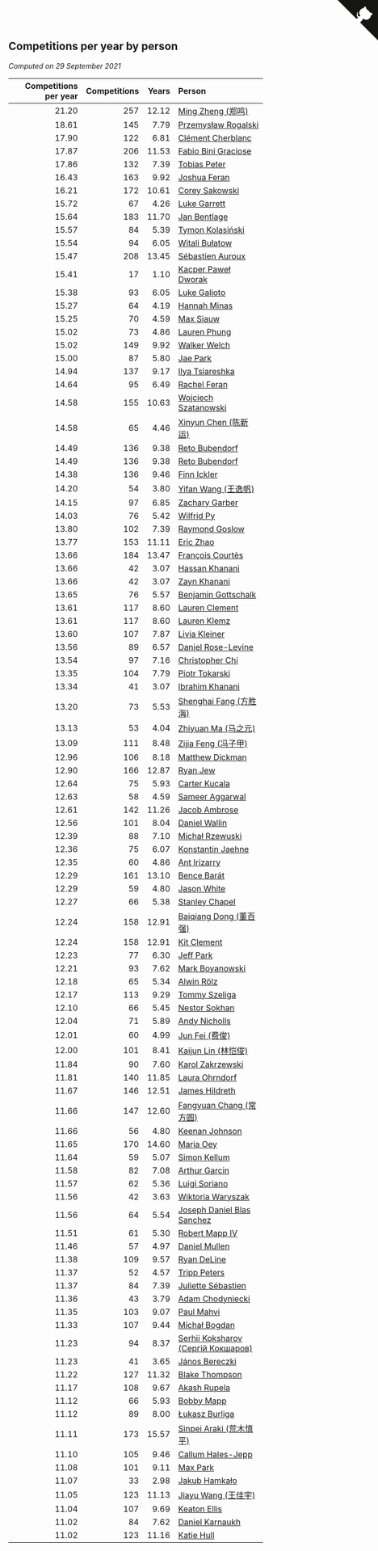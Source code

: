 ## Competitions per year by person

*Computed on 29 September 2021*

| Competitions per year | Competitions | Years | Person |
| ---: | ---: | ---: | :--- |
| 21.20 | 257 | 12.12 | [Ming Zheng (郑鸣)](https://www.worldcubeassociation.org/persons/2009ZHEN11) |
| 18.61 | 145 | 7.79 | [Przemysław Rogalski](https://www.worldcubeassociation.org/persons/2013ROGA02) |
| 17.90 | 122 | 6.81 | [Clément Cherblanc](https://www.worldcubeassociation.org/persons/2014CHER05) |
| 17.87 | 206 | 11.53 | [Fabio Bini Graciose](https://www.worldcubeassociation.org/persons/2010GRAC02) |
| 17.86 | 132 | 7.39 | [Tobias Peter](https://www.worldcubeassociation.org/persons/2014PETE03) |
| 16.43 | 163 | 9.92 | [Joshua Feran](https://www.worldcubeassociation.org/persons/2011FERA01) |
| 16.21 | 172 | 10.61 | [Corey Sakowski](https://www.worldcubeassociation.org/persons/2011SAKO01) |
| 15.72 | 67 | 4.26 | [Luke Garrett](https://www.worldcubeassociation.org/persons/2017GARR05) |
| 15.64 | 183 | 11.70 | [Jan Bentlage](https://www.worldcubeassociation.org/persons/2010BENT01) |
| 15.57 | 84 | 5.39 | [Tymon Kolasiński](https://www.worldcubeassociation.org/persons/2016KOLA02) |
| 15.54 | 94 | 6.05 | [Witali Bułatow](https://www.worldcubeassociation.org/persons/2015BUAT01) |
| 15.47 | 208 | 13.45 | [Sébastien Auroux](https://www.worldcubeassociation.org/persons/2008AURO01) |
| 15.41 | 17 | 1.10 | [Kacper Paweł Dworak](https://www.worldcubeassociation.org/persons/2020DWOR01) |
| 15.38 | 93 | 6.05 | [Luke Galioto](https://www.worldcubeassociation.org/persons/2015GALI02) |
| 15.27 | 64 | 4.19 | [Hannah Minas](https://www.worldcubeassociation.org/persons/2017MINA04) |
| 15.25 | 70 | 4.59 | [Max Siauw](https://www.worldcubeassociation.org/persons/2017SIAU02) |
| 15.02 | 73 | 4.86 | [Lauren Phung](https://www.worldcubeassociation.org/persons/2016PHUN02) |
| 15.02 | 149 | 9.92 | [Walker Welch](https://www.worldcubeassociation.org/persons/2011WELC01) |
| 15.00 | 87 | 5.80 | [Jae Park](https://www.worldcubeassociation.org/persons/2015PARK24) |
| 14.94 | 137 | 9.17 | [Ilya Tsiareshka](https://www.worldcubeassociation.org/persons/2012TERE01) |
| 14.64 | 95 | 6.49 | [Rachel Feran](https://www.worldcubeassociation.org/persons/2015FERA01) |
| 14.58 | 155 | 10.63 | [Wojciech Szatanowski](https://www.worldcubeassociation.org/persons/2011SZAT01) |
| 14.58 | 65 | 4.46 | [Xinyun Chen (陈新运)](https://www.worldcubeassociation.org/persons/2017CHEN36) |
| 14.49 | 136 | 9.38 | [Reto Bubendorf](https://www.worldcubeassociation.org/persons/2012BUBE01) |
| 14.49 | 136 | 9.38 | [Reto Bubendorf](https://www.worldcubeassociation.org/persons/2012BUBE01) |
| 14.38 | 136 | 9.46 | [Finn Ickler](https://www.worldcubeassociation.org/persons/2012ICKL01) |
| 14.20 | 54 | 3.80 | [Yifan Wang (王逸帆)](https://www.worldcubeassociation.org/persons/2017WANY29) |
| 14.15 | 97 | 6.85 | [Zachary Garber](https://www.worldcubeassociation.org/persons/2014GARB01) |
| 14.03 | 76 | 5.42 | [Wilfrid Py](https://www.worldcubeassociation.org/persons/2016PYWI01) |
| 13.80 | 102 | 7.39 | [Raymond Goslow](https://www.worldcubeassociation.org/persons/2014GOSL01) |
| 13.77 | 153 | 11.11 | [Eric Zhao](https://www.worldcubeassociation.org/persons/2010ZHAO19) |
| 13.66 | 184 | 13.47 | [François Courtès](https://www.worldcubeassociation.org/persons/2008COUR01) |
| 13.66 | 42 | 3.07 | [Hassan Khanani](https://www.worldcubeassociation.org/persons/2018KHAN26) |
| 13.66 | 42 | 3.07 | [Zayn Khanani](https://www.worldcubeassociation.org/persons/2018KHAN28) |
| 13.65 | 76 | 5.57 | [Benjamin Gottschalk](https://www.worldcubeassociation.org/persons/2016GOTT01) |
| 13.61 | 117 | 8.60 | [Lauren Clement](https://www.worldcubeassociation.org/persons/2013KLEM01) |
| 13.61 | 117 | 8.60 | [Lauren Klemz](https://www.worldcubeassociation.org/persons/2013KLEM01) |
| 13.60 | 107 | 7.87 | [Livia Kleiner](https://www.worldcubeassociation.org/persons/2013KLEI03) |
| 13.56 | 89 | 6.57 | [Daniel Rose-Levine](https://www.worldcubeassociation.org/persons/2015ROSE01) |
| 13.54 | 97 | 7.16 | [Christopher Chi](https://www.worldcubeassociation.org/persons/2014CHIC01) |
| 13.35 | 104 | 7.79 | [Piotr Tokarski](https://www.worldcubeassociation.org/persons/2013TOKA01) |
| 13.34 | 41 | 3.07 | [Ibrahim Khanani](https://www.worldcubeassociation.org/persons/2018KHAN27) |
| 13.20 | 73 | 5.53 | [Shenghai Fang (方胜海)](https://www.worldcubeassociation.org/persons/2016FANG01) |
| 13.13 | 53 | 4.04 | [Zhiyuan Ma (马之元)](https://www.worldcubeassociation.org/persons/2017MAZH04) |
| 13.09 | 111 | 8.48 | [Zijia Feng (冯子甲)](https://www.worldcubeassociation.org/persons/2013FENG02) |
| 12.96 | 106 | 8.18 | [Matthew Dickman](https://www.worldcubeassociation.org/persons/2013DICK01) |
| 12.90 | 166 | 12.87 | [Ryan Jew](https://www.worldcubeassociation.org/persons/2008JEWR01) |
| 12.64 | 75 | 5.93 | [Carter Kucala](https://www.worldcubeassociation.org/persons/2015KUCA01) |
| 12.63 | 58 | 4.59 | [Sameer Aggarwal](https://www.worldcubeassociation.org/persons/2017AGGA01) |
| 12.61 | 142 | 11.26 | [Jacob Ambrose](https://www.worldcubeassociation.org/persons/2010AMBR01) |
| 12.56 | 101 | 8.04 | [Daniel Wallin](https://www.worldcubeassociation.org/persons/2013WALL03) |
| 12.39 | 88 | 7.10 | [Michał Rzewuski](https://www.worldcubeassociation.org/persons/2014RZEW01) |
| 12.36 | 75 | 6.07 | [Konstantin Jaehne](https://www.worldcubeassociation.org/persons/2015JAEH01) |
| 12.35 | 60 | 4.86 | [Ant Irizarry](https://www.worldcubeassociation.org/persons/2016IRIZ02) |
| 12.29 | 161 | 13.10 | [Bence Barát](https://www.worldcubeassociation.org/persons/2008BARA01) |
| 12.29 | 59 | 4.80 | [Jason White](https://www.worldcubeassociation.org/persons/2016WHIT16) |
| 12.27 | 66 | 5.38 | [Stanley Chapel](https://www.worldcubeassociation.org/persons/2016CHAP04) |
| 12.24 | 158 | 12.91 | [Baiqiang Dong (董百强)](https://www.worldcubeassociation.org/persons/2008DONG06) |
| 12.24 | 158 | 12.91 | [Kit Clement](https://www.worldcubeassociation.org/persons/2008CLEM01) |
| 12.23 | 77 | 6.30 | [Jeff Park](https://www.worldcubeassociation.org/persons/2015PARK08) |
| 12.21 | 93 | 7.62 | [Mark Boyanowski](https://www.worldcubeassociation.org/persons/2014BOYA01) |
| 12.18 | 65 | 5.34 | [Alwin Rölz](https://www.worldcubeassociation.org/persons/2016ROLZ01) |
| 12.17 | 113 | 9.29 | [Tommy Szeliga](https://www.worldcubeassociation.org/persons/2012SZEL01) |
| 12.10 | 66 | 5.45 | [Nestor Sokhan](https://www.worldcubeassociation.org/persons/2016SOKH01) |
| 12.04 | 71 | 5.89 | [Andy Nicholls](https://www.worldcubeassociation.org/persons/2015NICH04) |
| 12.01 | 60 | 4.99 | [Jun Fei (费俊)](https://www.worldcubeassociation.org/persons/2016FEIJ02) |
| 12.00 | 101 | 8.41 | [Kaijun Lin (林恺俊)](https://www.worldcubeassociation.org/persons/2013LINK01) |
| 11.84 | 90 | 7.60 | [Karol Zakrzewski](https://www.worldcubeassociation.org/persons/2014ZAKR01) |
| 11.81 | 140 | 11.85 | [Laura Ohrndorf](https://www.worldcubeassociation.org/persons/2009OHRN01) |
| 11.67 | 146 | 12.51 | [James Hildreth](https://www.worldcubeassociation.org/persons/2009HILD01) |
| 11.66 | 147 | 12.60 | [Fangyuan Chang (常方圆)](https://www.worldcubeassociation.org/persons/2009CHAN04) |
| 11.66 | 56 | 4.80 | [Keenan Johnson](https://www.worldcubeassociation.org/persons/2016JOHN30) |
| 11.65 | 170 | 14.60 | [Maria Oey](https://www.worldcubeassociation.org/persons/2007OEYM01) |
| 11.64 | 59 | 5.07 | [Simon Kellum](https://www.worldcubeassociation.org/persons/2016KELL12) |
| 11.58 | 82 | 7.08 | [Arthur Garcin](https://www.worldcubeassociation.org/persons/2014GARC27) |
| 11.57 | 62 | 5.36 | [Luigi Soriano](https://www.worldcubeassociation.org/persons/2016SORI04) |
| 11.56 | 42 | 3.63 | [Wiktoria Waryszak](https://www.worldcubeassociation.org/persons/2018WARY01) |
| 11.56 | 64 | 5.54 | [Joseph Daniel Blas Sanchez](https://www.worldcubeassociation.org/persons/2016SANC08) |
| 11.51 | 61 | 5.30 | [Robert Mapp IV](https://www.worldcubeassociation.org/persons/2016IVRO01) |
| 11.46 | 57 | 4.97 | [Daniel Mullen](https://www.worldcubeassociation.org/persons/2016MULL04) |
| 11.38 | 109 | 9.57 | [Ryan DeLine](https://www.worldcubeassociation.org/persons/2012DELI01) |
| 11.37 | 52 | 4.57 | [Tripp Peters](https://www.worldcubeassociation.org/persons/2017PETE04) |
| 11.37 | 84 | 7.39 | [Juliette Sébastien](https://www.worldcubeassociation.org/persons/2014SEBA01) |
| 11.36 | 43 | 3.79 | [Adam Chodyniecki](https://www.worldcubeassociation.org/persons/2017CHOD02) |
| 11.35 | 103 | 9.07 | [Paul Mahvi](https://www.worldcubeassociation.org/persons/2012MAHV01) |
| 11.33 | 107 | 9.44 | [Michał Bogdan](https://www.worldcubeassociation.org/persons/2012BOGD01) |
| 11.23 | 94 | 8.37 | [Serhii Koksharov (Сергій Кокшаров)](https://www.worldcubeassociation.org/persons/2013KOKS01) |
| 11.23 | 41 | 3.65 | [János Bereczki](https://www.worldcubeassociation.org/persons/2018BERE01) |
| 11.22 | 127 | 11.32 | [Blake Thompson](https://www.worldcubeassociation.org/persons/2010THOM03) |
| 11.17 | 108 | 9.67 | [Akash Rupela](https://www.worldcubeassociation.org/persons/2012RUPE01) |
| 11.12 | 66 | 5.93 | [Bobby Mapp](https://www.worldcubeassociation.org/persons/2015MAPP01) |
| 11.12 | 89 | 8.00 | [Łukasz Burliga](https://www.worldcubeassociation.org/persons/2013BURL01) |
| 11.11 | 173 | 15.57 | [Sinpei Araki (荒木慎平)](https://www.worldcubeassociation.org/persons/2006ARAK01) |
| 11.10 | 105 | 9.46 | [Callum Hales-Jepp](https://www.worldcubeassociation.org/persons/2012HALE01) |
| 11.08 | 101 | 9.11 | [Max Park](https://www.worldcubeassociation.org/persons/2012PARK03) |
| 11.07 | 33 | 2.98 | [Jakub Hamkało](https://www.worldcubeassociation.org/persons/2018HAMK01) |
| 11.05 | 123 | 11.13 | [Jiayu Wang (王佳宇)](https://www.worldcubeassociation.org/persons/2010WANG53) |
| 11.04 | 107 | 9.69 | [Keaton Ellis](https://www.worldcubeassociation.org/persons/2012ELLI01) |
| 11.02 | 84 | 7.62 | [Daniel Karnaukh](https://www.worldcubeassociation.org/persons/2014KARN02) |
| 11.02 | 123 | 11.16 | [Katie Hull](https://www.worldcubeassociation.org/persons/2010HULL01) |


<a href="https://github.com/jonatanklosko/wca_statistics" class="github-corner" aria-label="View source on Github"><svg width="80" height="80" viewBox="0 0 250 250" style="fill:#151513; color:#fff; position: absolute; top: 0; border: 0; right: 0;" aria-hidden="true"><path d="M0,0 L115,115 L130,115 L142,142 L250,250 L250,0 Z"></path><path d="M128.3,109.0 C113.8,99.7 119.0,89.6 119.0,89.6 C122.0,82.7 120.5,78.6 120.5,78.6 C119.2,72.0 123.4,76.3 123.4,76.3 C127.3,80.9 125.5,87.3 125.5,87.3 C122.9,97.6 130.6,101.9 134.4,103.2" fill="currentColor" style="transform-origin: 130px 106px;" class="octo-arm"></path><path d="M115.0,115.0 C114.9,115.1 118.7,116.5 119.8,115.4 L133.7,101.6 C136.9,99.2 139.9,98.4 142.2,98.6 C133.8,88.0 127.5,74.4 143.8,58.0 C148.5,53.4 154.0,51.2 159.7,51.0 C160.3,49.4 163.2,43.6 171.4,40.1 C171.4,40.1 176.1,42.5 178.8,56.2 C183.1,58.6 187.2,61.8 190.9,65.4 C194.5,69.0 197.7,73.2 200.1,77.6 C213.8,80.2 216.3,84.9 216.3,84.9 C212.7,93.1 206.9,96.0 205.4,96.6 C205.1,102.4 203.0,107.8 198.3,112.5 C181.9,128.9 168.3,122.5 157.7,114.1 C157.9,116.9 156.7,120.9 152.7,124.9 L141.0,136.5 C139.8,137.7 141.6,141.9 141.8,141.8 Z" fill="currentColor" class="octo-body"></path></svg></a><style>.github-corner:hover .octo-arm{animation:octocat-wave 560ms ease-in-out}@keyframes octocat-wave{0%,100%{transform:rotate(0)}20%,60%{transform:rotate(-25deg)}40%,80%{transform:rotate(10deg)}}@media (max-width:500px){.github-corner:hover .octo-arm{animation:none}.github-corner .octo-arm{animation:octocat-wave 560ms ease-in-out}}</style>
